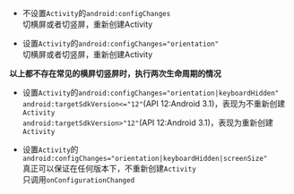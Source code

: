 * 不设置`Activity`的`android:configChanges`  
切横屏或者切竖屏，重新创建Activity  

* 设置`Activity`的`android:configChanges="orientation"`  
切横屏或者切竖屏，重新创建Activity  

**以上都不存在常见的横屏切竖屏时，执行两次生命周期的情况**  

* 设置`Activity`的`android:configChanges="orientation|keyboardHidden"`  
`android:targetSdkVersion<="12"`(API 12:Android 3.1)，表现为不重新创建`Activity`  
`android:targetSdkVersion>"12"`(API 12:Android 3.1)，表现为重新创建`Activity`  

* 设置`Activity`的`android:configChanges="orientation|keyboardHidden|screenSize"`  
真正可以保证在任何版本下，不重新创建`Activity`  
只调用`onConfigurationChanged`  
